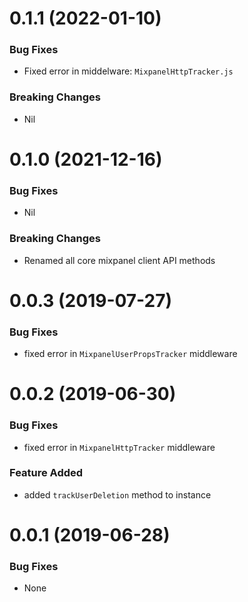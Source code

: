 <a name="0.1.1"></a>
# 0.1.1 (2022-01-10)

### Bug Fixes
- Fixed error in middelware: `MixpanelHttpTracker.js`

### Breaking Changes
- Nil

<a name="0.1.0"></a>
# 0.1.0 (2021-12-16)

### Bug Fixes
- Nil

### Breaking Changes
- Renamed all core mixpanel client API methods

<a name="0.0.3"></a>
# 0.0.3 (2019-07-27)

### Bug Fixes
- fixed error in `MixpanelUserPropsTracker` middleware

<a name="0.0.2"></a>
# 0.0.2 (2019-06-30)

### Bug Fixes
- fixed error in `MixpanelHttpTracker` middleware

### Feature Added
- added `trackUserDeletion` method to instance

<a name="0.0.1"></a>
# 0.0.1 (2019-06-28)

### Bug Fixes
- None
